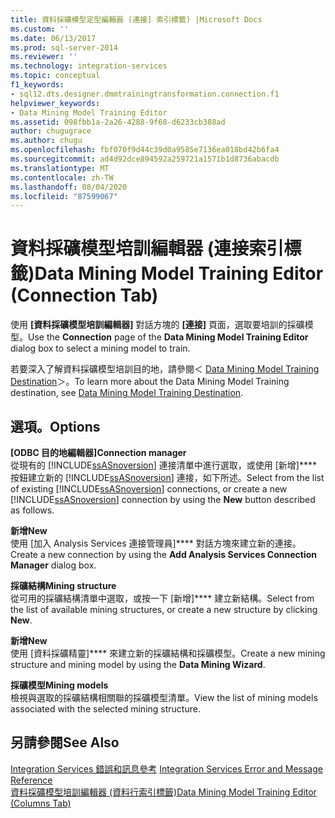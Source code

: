 ```yaml
---
title: 資料採礦模型定型編輯器 (連接] 索引標籤) |Microsoft Docs
ms.custom: ''
ms.date: 06/13/2017
ms.prod: sql-server-2014
ms.reviewer: ''
ms.technology: integration-services
ms.topic: conceptual
f1_keywords:
- sql12.dts.designer.dmmtrainingtransformation.connection.f1
helpviewer_keywords:
- Data Mining Model Training Editor
ms.assetid: 098fbb1a-2a26-4288-9f68-d6233cb388ad
author: chugugrace
ms.author: chugu
ms.openlocfilehash: fbf070f9d44c39d0a9585e7136ea018bd42b6fa4
ms.sourcegitcommit: ad4d92dce894592a259721a1571b1d8736abacdb
ms.translationtype: MT
ms.contentlocale: zh-TW
ms.lasthandoff: 08/04/2020
ms.locfileid: "87599067"
---
```

# <a name="data-mining-model-training-editor-connection-tab"></a><span data-ttu-id="ca632-102">資料採礦模型培訓編輯器 (連接索引標籤)</span><span class="sxs-lookup"><span data-stu-id="ca632-102">Data Mining Model Training Editor (Connection Tab)</span></span>
  <span data-ttu-id="ca632-103">使用 **[資料採礦模型培訓編輯器]** 對話方塊的 **[連接]** 頁面，選取要培訓的採礦模型。</span><span class="sxs-lookup"><span data-stu-id="ca632-103">Use the **Connection** page of the **Data Mining Model Training Editor** dialog box to select a mining model to train.</span></span>  
  
 <span data-ttu-id="ca632-104">若要深入了解資料採礦模型培訓目的地，請參閱＜ [Data Mining Model Training Destination](data-flow/data-mining-model-training-destination.md)＞。</span><span class="sxs-lookup"><span data-stu-id="ca632-104">To learn more about the Data Mining Model Training destination, see [Data Mining Model Training Destination](data-flow/data-mining-model-training-destination.md).</span></span>  
  
## <a name="options"></a><span data-ttu-id="ca632-105">選項。</span><span class="sxs-lookup"><span data-stu-id="ca632-105">Options</span></span>  
 <span data-ttu-id="ca632-106">**[ODBC 目的地編輯器]**</span><span class="sxs-lookup"><span data-stu-id="ca632-106">**Connection manager**</span></span>  
 <span data-ttu-id="ca632-107">從現有的 [!INCLUDE[ssASnoversion](../includes/ssasnoversion-md.md)] 連接清單中進行選取，或使用 [新增]\*\*\*\* 按鈕建立新的 [!INCLUDE[ssASnoversion](../includes/ssasnoversion-md.md)] 連接，如下所述。</span><span class="sxs-lookup"><span data-stu-id="ca632-107">Select from the list of existing [!INCLUDE[ssASnoversion](../includes/ssasnoversion-md.md)] connections, or create a new [!INCLUDE[ssASnoversion](../includes/ssasnoversion-md.md)] connection by using the **New** button described as follows.</span></span>  
  
 <span data-ttu-id="ca632-108">**新增**</span><span class="sxs-lookup"><span data-stu-id="ca632-108">**New**</span></span>  
 <span data-ttu-id="ca632-109">使用 [加入 Analysis Services 連接管理員]\*\*\*\* 對話方塊來建立新的連接。</span><span class="sxs-lookup"><span data-stu-id="ca632-109">Create a new connection by using the **Add Analysis Services Connection Manager** dialog box.</span></span>  
  
 <span data-ttu-id="ca632-110">**採礦結構**</span><span class="sxs-lookup"><span data-stu-id="ca632-110">**Mining structure**</span></span>  
 <span data-ttu-id="ca632-111">從可用的採礦結構清單中選取，或按一下 [新增]\*\*\*\* 建立新結構。</span><span class="sxs-lookup"><span data-stu-id="ca632-111">Select from the list of available mining structures, or create a new structure by clicking **New**.</span></span>  
  
 <span data-ttu-id="ca632-112">**新增**</span><span class="sxs-lookup"><span data-stu-id="ca632-112">**New**</span></span>  
 <span data-ttu-id="ca632-113">使用 [資料採礦精靈]\*\*\*\* 來建立新的採礦結構和採礦模型。</span><span class="sxs-lookup"><span data-stu-id="ca632-113">Create a new mining structure and mining model by using the **Data Mining Wizard**.</span></span>  
  
 <span data-ttu-id="ca632-114">**採礦模型**</span><span class="sxs-lookup"><span data-stu-id="ca632-114">**Mining models**</span></span>  
 <span data-ttu-id="ca632-115">檢視與選取的採礦結構相關聯的採礦模型清單。</span><span class="sxs-lookup"><span data-stu-id="ca632-115">View the list of mining models associated with the selected mining structure.</span></span>  
  
## <a name="see-also"></a><span data-ttu-id="ca632-116">另請參閱</span><span class="sxs-lookup"><span data-stu-id="ca632-116">See Also</span></span>  
 <span data-ttu-id="ca632-117">[Integration Services 錯誤和訊息參考](../../2014/integration-services/integration-services-error-and-message-reference.md) </span><span class="sxs-lookup"><span data-stu-id="ca632-117">[Integration Services Error and Message Reference](../../2014/integration-services/integration-services-error-and-message-reference.md) </span></span>  
 [<span data-ttu-id="ca632-118">資料採礦模型培訓編輯器 &#40;資料行索引標籤&#41;</span><span class="sxs-lookup"><span data-stu-id="ca632-118">Data Mining Model Training Editor &#40;Columns Tab&#41;</span></span>](../../2014/integration-services/data-mining-model-training-editor-columns-tab.md)  
  
  
